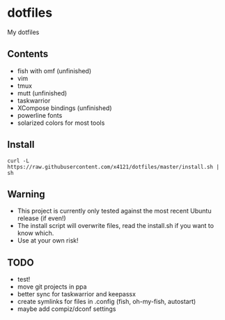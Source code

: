 # dotfiles
My dotfiles

## Contents
* fish with omf (unfinished)
* vim
* tmux
* mutt (unfinished)
* taskwarrior
* XCompose bindings (unfinished)
* powerline fonts
* solarized colors for most tools

## Install
`curl -L https://raw.githubusercontent.com/x4121/dotfiles/master/install.sh | sh`

## Warning
* This project is currently only tested against the most recent Ubuntu release (if even!)
* The install script will overwrite files, read the install.sh if you want to know which.
* Use at your own risk!

## TODO
* test!
* move git projects in ppa
* better sync for taskwarrior and keepassx
* create symlinks for files in .config (fish, oh-my-fish, autostart)
* maybe add compiz/dconf settings
